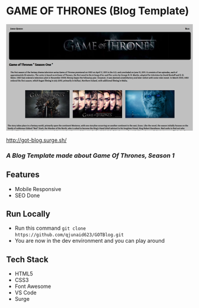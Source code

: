 # GAME OF THRONES (Blog Template)

<img src="/images/blog1.png" alt="GOT image" title="Game of Thrones Blog"/>


http://got-blog.surge.sh/
### *A Blog Template made about Game Of Thrones, Season 1*

## Features
- Mobile Responsive
- SEO Done

## Run Locally 

- Run this command `git clone https://github.com/qjunaid623/GOTBlog.git`
- You are now in the dev environment and you can play around 

## Tech Stack

- HTML5
- CSS3
- Font Awesome
- VS Code
- Surge
